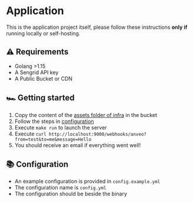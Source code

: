 # Application

This is the application project itself, please follow these instructions **only if** running locally or self-hosting.

## ⚠️ Requirements

- Golang >1.15
- A Sengrid API key
- A Public Bucket or CDN

## 🏎️ Getting started

1. Copy the content of the [assets folder of infra](https://github.com/Sytten/AnveoSMS/tree/main/infra/assets) in the bucket
2. Follow the steps in [configuration](#📚-Configuration)
3. Execute `make run` to launch the server
4. Execute `curl http://localhost:9000/webhooks/anveo?from=test&to=me&message=Hello`
5. You should receive an email if everything went well!

## 📚 Configuration

- An example configuration is provided in `config.example.yml`
- The configuration name is `config.yml`
- The configuration should be beside the binary
